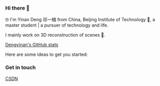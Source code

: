 ### Hi there 👋

🤓 I'm Yinan Deng 邓一楠 from China, Beijing Institute of Technology :school:, a master student | a pursuer of technology and life.

I mainly work on 3D reconstruction of scenes :triangular_ruler:.

[Dengyinan's GitHub stats]([https://github-readme-stats.vercel.app/api?username=lilin90&show_icons=true&theme=tokyonight](https://github-readme-stats.vercel.app/api?username=BIT-DYN&show_icons=true&theme=tokyonight))


Here are some ideas to get you started:

### Get in touch

[CSDN](https://www.zhihu.com/people/liliansd)

